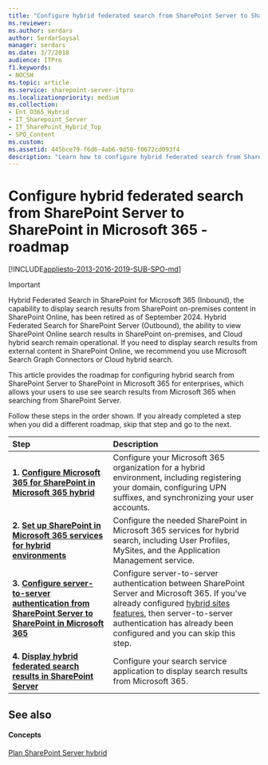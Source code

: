 ```yaml
---
title: "Configure hybrid federated search from SharePoint Server to SharePoint in Microsoft 365 - roadmap"
ms.reviewer: 
ms.author: serdars
author: SerdarSoysal
manager: serdars
ms.date: 3/7/2018
audience: ITPro
f1.keywords:
- NOCSH
ms.topic: article
ms.service: sharepoint-server-itpro
ms.localizationpriority: medium
ms.collection:
- Ent_O365_Hybrid
- IT_Sharepoint_Server
- IT_SharePoint_Hybrid_Top
- SPO_Content
ms.custom: 
ms.assetid: 445bce79-f6d6-4ab6-9d50-f0672cd093f4
description: "Learn how to configure hybrid federated search from SharePoint Server to SharePoint in Microsoft 365."
---
```


# Configure hybrid federated search from SharePoint Server to SharePoint in Microsoft 365 - roadmap

[!INCLUDE[appliesto-2013-2016-2019-SUB-SPO-md](../includes/appliesto-2013-2016-2019-SUB-SPO-md.md)] 

>[!IMPORTANT]
>Hybrid Federated Search in SharePoint for Microsoft 365 (Inbound), the capability to display search results from SharePoint on-premises content in SharePoint Online, has been retired as of September 2024. Hybrid Federated Search for SharePoint Server (Outbound), the ability to view SharePoint Online search results in SharePoint on-premises, and Cloud hybrid search remain operational. If you need to display search results from external content in SharePoint Online, we recommend you use Microsoft Search Graph Connectors or Cloud hybrid search.
  
This article provides the roadmap for configuring hybrid search from SharePoint Server to SharePoint in Microsoft 365 for enterprises, which allows your users to use see search results from Microsoft 365 when searching from SharePoint Server.
  
Follow these steps in the order shown. If you already completed a step when you did a different roadmap, skip that step and go to the next.
  
|**Step**|**Description**|
|:-----|:-----|
|**1. [Configure Microsoft 365 for SharePoint in Microsoft 365 hybrid](configure-office-365-for-sharepoint-hybrid.md)** <br/> |Configure your Microsoft 365 organization for a hybrid environment, including registering your domain, configuring UPN suffixes, and synchronizing your user accounts.  <br/> |
|**2. [Set up SharePoint in Microsoft 365 services for hybrid environments](set-up-sharepoint-services-for-hybrid-environments.md)** <br/> |Configure the needed SharePoint in Microsoft 365 services for hybrid search, including User Profiles, MySites, and the Application Management service.  <br/> |
|**3. [Configure server-to-server authentication from SharePoint Server to SharePoint in Microsoft 365](configure-server-to-server-authentication.md)** <br/> |Configure server-to-server authentication between SharePoint Server and Microsoft 365. If you've already configured [hybrid sites features](configure-hybrid-sites-featuresroadmap.md), then server-to-server authentication has already been configured and you can skip this step.  <br/> |
|**4. [Display hybrid federated search results in SharePoint Server](display-hybrid-federated-search-results-in-sharepoint-server.md)** <br/> |Configure your search service application to display search results from Microsoft 365.  <br/> |
   
## See also

#### Concepts

[Plan SharePoint Server hybrid](plan-sharepoint-server-hybrid.md)

